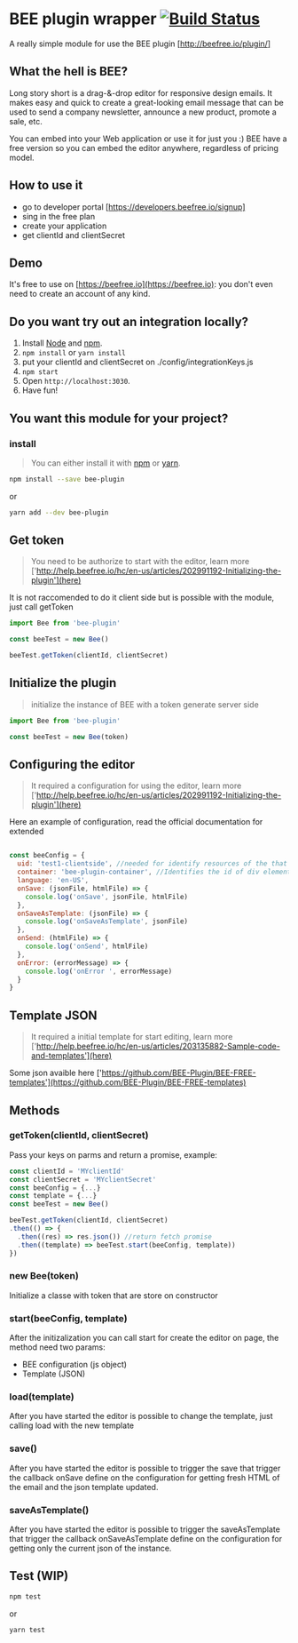 # BEE plugin wrapper [![Build Status](https://travis-ci.org/samuv/bee-plugin.svg?branch=master)](https://travis-ci.org/samuv/bee-plugin.svg?branch=master)
A really simple module for use the BEE plugin [http://beefree.io/plugin/]

## What the hell is BEE?
Long story short is a drag-&-drop editor for responsive design emails.
It makes easy and quick to create a great-looking email message that can be used to send a company newsletter, announce a new product, promote a sale, etc.

You can embed into your Web application or use it for just you :)
BEE have a free version so you can embed the editor anywhere, regardless of pricing model.

## How to use it

- go to developer portal [https://developers.beefree.io/signup]
- sing in the free plan
- create your application
- get clientId and clientSecret

## Demo

It's free to use on [https://beefree.io](https://beefree.io): you don't even need to create an account of any kind.


## Do you want try out an integration locally?

1. Install [Node][node] and [npm][npm].
2. `npm install` or `yarn install`
3. put your clientId and clientSecret on ./config/integrationKeys.js
4. `npm start`
5. Open `http://localhost:3030`.
6. Have fun!


## You want this module for your project?

### install

> You can either install it with [npm](https://nodejs.org) or [yarn](https://yarnpkg.com).

```sh
npm install --save bee-plugin
```
or
```sh
yarn add --dev bee-plugin
```

## Get token
> You need to be authorize to start with the editor, learn more ['http://help.beefree.io/hc/en-us/articles/202991192-Initializing-the-plugin'](here)

It is not raccomended to do it client side but is possible with the module, just call getToken

```js
import Bee from 'bee-plugin'

const beeTest = new Bee()

beeTest.getToken(clientId, clientSecret)

```

## Initialize the plugin
> initialize the instance of BEE with a token generate server side

```js
import Bee from 'bee-plugin'

const beeTest = new Bee(token)

```

## Configuring the editor
> It required a configuration for using the editor, learn more ['http://help.beefree.io/hc/en-us/articles/202991192-Initializing-the-plugin'](here)

Here an example of configuration, read the official documentation for extended

```js

const beeConfig = {
  uid: 'test1-clientside', //needed for identify resources of the that user and billing stuff
  container: 'bee-plugin-container', //Identifies the id of div element that contains BEE Plugin
  language: 'en-US',
  onSave: (jsonFile, htmlFile) => {
    console.log('onSave', jsonFile, htmlFile)
  },
  onSaveAsTemplate: (jsonFile) => {
    console.log('onSaveAsTemplate', jsonFile)
  },
  onSend: (htmlFile) => {
    console.log('onSend', htmlFile)
  },
  onError: (errorMessage) => {
    console.log('onError ', errorMessage)
  }
}

```

## Template JSON
> It required a initial template for start editing, learn more ['http://help.beefree.io/hc/en-us/articles/203135882-Sample-code-and-templates'](here)

Some json avaible here  ['https://github.com/BEE-Plugin/BEE-FREE-templates'](https://github.com/BEE-Plugin/BEE-FREE-templates)

## Methods

### getToken(clientId, clientSecret)

Pass your keys on parms and return a promise, example:

```js
const clientId = 'MYclientId'
const clientSecret = 'MYclientSecret'
const beeConfig = {...}
const template = {...}
const beeTest = new Bee()

beeTest.getToken(clientId, clientSecret)
.then(() => {
  .then((res) => res.json()) //return fetch promise
  .then((template) => beeTest.start(beeConfig, template))
})

```

### new Bee(token)
Initialize a classe with token that are store on constructor

### start(beeConfig, template)
After the initizalization you can call start for create the editor on page, the method need two params:

- BEE configuration (js object)
- Template (JSON)

### load(template)
After you have started the editor is possible to change the template, just calling load with the new template

### save()
After you have started the editor is possible to trigger the save that trigger the callback onSave define on the configuration for getting fresh HTML of the email and the json template updated.

### saveAsTemplate()
After you have started the editor is possible to trigger the saveAsTemplate that trigger the callback onSaveAsTemplate define on the configuration for getting only the current json of the instance.


## Test (WIP)
```sh
npm test
```
or
```sh
yarn test
```


[node]: https://nodejs.org/en/
[npm]:  https://www.npmjs.com/
[yarn]: https://yarnpkg.com
